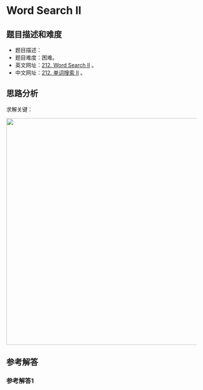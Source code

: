 # Word Search II

## 题目描述和难度
+ 题目描述：
+ 题目难度：困难。
+ 英文网址：[212. Word Search II](https://leetcode.com/problems/word-search-ii/description/)  。
+ 中文网址：[212. 单词搜索 II](https://leetcode-cn.com/problems/word-search-ii/description/)  。
## 思路分析
求解关键：

<img src="https://liweiwei1419.github.io/images/leetcode-solution/" width="600">

## 参考解答
### 参考解答1

```java

```